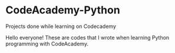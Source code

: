 # CodeAcademy-Python
Projects done while learning on Codecademy

Hello everyone! These are codes that I wrote when learning Python programming with CodeAcademy.
